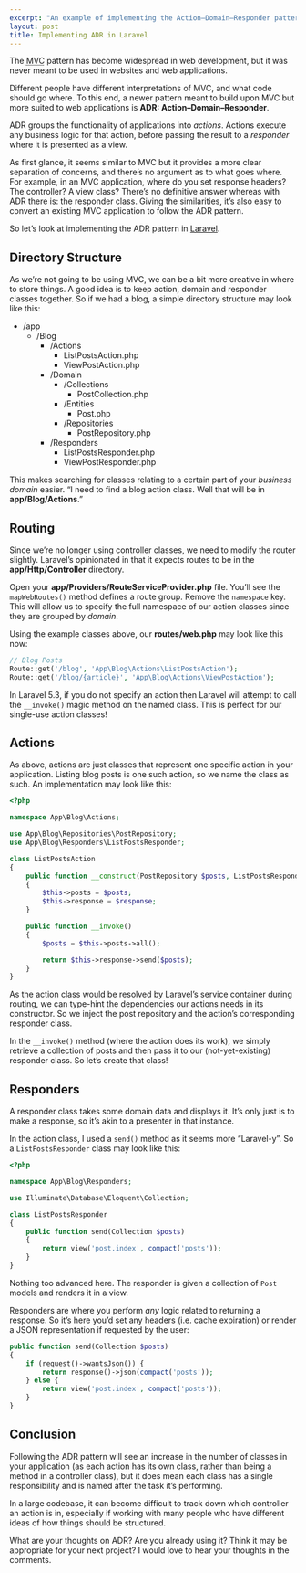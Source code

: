 ```yaml
---
excerpt: "An example of implementing the Action–Domain–Responder pattern in Laravel."
layout: post
title: Implementing ADR in Laravel
---
```

The <abbr class="initialism" title="Model–View–Controller">MVC</abbr> pattern has become widespread in web development,
but it was never meant to be used in websites and web applications.

Different people have different interpretations of MVC, and what code should go where.
To this end, a newer pattern meant to build upon MVC but more suited to web applications is **ADR: Action–Domain–Responder**.

ADR groups the functionality of applications into _actions_.
Actions execute any business logic for that action, before passing the result to a _responder_ where it is presented as a view.

As first glance, it seems similar to MVC but it provides a more clear separation of concerns, and there’s no argument as to what goes where. For example, in an MVC application, where do you set response headers?
The controller? A view class? There’s no definitive answer whereas with ADR there is: the responder class.
Giving the similarities, it’s also easy to convert an existing MVC application to follow the ADR pattern.

So let’s look at implementing the ADR pattern in [Laravel](https://laravel.com/).

## Directory Structure

As we’re not going to be using MVC, we can be a bit more creative in where to store things.
A good idea is to keep action, domain and responder classes together.
So if we had a blog, a simple directory structure may look like this:

* /app
  * /Blog
    * /Actions
      * ListPostsAction.php
      * ViewPostAction.php
    * /Domain
      * /Collections
        * PostCollection.php
      * /Entities
        * Post.php
      * /Repositories
        * PostRepository.php
    * /Responders
      * ListPostsResponder.php
      * ViewPostResponder.php

This makes searching for classes relating to a certain part of your _business domain_ easier.
“I need to find a blog action class. Well that will be in **app/Blog/Actions**.”

## Routing

Since we’re no longer using controller classes, we need to modify the router slightly.
Laravel’s opinionated in that it expects routes to be in the **app/Http/Controller** directory.

Open your **app/Providers/RouteServiceProvider.php** file.
You’ll see the `mapWebRoutes()` method defines a route group.
Remove the `namespace` key.
This will allow us to specify the full namespace of our action classes since they are grouped by _domain_.

Using the example classes above, our **routes/web.php** may look like this now:

```php
// Blog Posts
Route::get('/blog', 'App\Blog\Actions\ListPostsAction');
Route::get('/blog/{article}', 'App\Blog\Actions\ViewPostAction');
```

In Laravel 5.3, if you do not specify an action then Laravel will attempt to call the `__invoke()` magic method on the named class.
This is perfect for our single-use action classes!

## Actions

As above, actions are just classes that represent one specific action in your application.
Listing blog posts is one such action, so we name the class as such.
An implementation may look like this:

```php
<?php

namespace App\Blog\Actions;

use App\Blog\Repositories\PostRepository;
use App\Blog\Responders\ListPostsResponder;

class ListPostsAction
{
    public function __construct(PostRepository $posts, ListPostsResponder $response)
    {
        $this->posts = $posts;
        $this->response = $response;
    }

    public function __invoke()
    {
        $posts = $this->posts->all();

        return $this->response->send($posts);
    }
}
```

As the action class would be resolved by Laravel’s service container during routing,
we can type-hint the dependencies our actions needs in its constructor.
So we inject the post repository and the action’s corresponding responder class.

In the `__invoke()` method (where the action does its work), we simply retrieve a collection of posts and then pass it to our (not-yet-existing) responder class.
So let’s create that class!

## Responders

A responder class takes some domain data and displays it.
It’s only just is to make a response, so it’s akin to a presenter in that instance.

In the action class, I used a `send()` method as it seems more “Laravel-y”.
So a `ListPostsResponder` class may look like this:

```php
<?php

namespace App\Blog\Responders;

use Illuminate\Database\Eloquent\Collection;

class ListPostsResponder
{
    public function send(Collection $posts)
    {
        return view('post.index', compact('posts'));
    }
}
```

Nothing too advanced here.
The responder is given a collection of `Post` models and renders it in a view.

Responders are where you perform _any_ logic related to returning a response.
So it’s here you’d set any headers (i.e. cache expiration) or render a JSON representation if requested by the user:

```php
public function send(Collection $posts)
{
    if (request()->wantsJson()) {
        return response()->json(compact('posts'));
    } else {
        return view('post.index', compact('posts'));
    }
}
```

## Conclusion

Following the ADR pattern will see an increase in the number of classes in your application
(as each action has its own class, rather than being a method in a controller class),
but it does mean each class has a single responsibility and is named after the task it’s performing.

In a large codebase, it can become difficult to track down which controller an action is in,
especially if working with many people who have different ideas of how things should be structured.

What are your thoughts on ADR?
Are you already using it?
Think it may be appropriate for your next project?
I would love to hear your thoughts in the comments.
